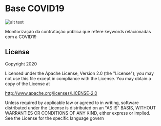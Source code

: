 # Base COVID19

![alt text](https://base-covid19.pt/img/banner.jpg "Base COVID19")

Monitorização da contratação pública que refere keywords relacionadas com a COVID19

License
----
Copyright 2020

Licensed under the Apache License, Version 2.0 (the "License");
you may not use this file except in compliance with the License.
You may obtain a copy of the License at

 http://www.apache.org/licenses/LICENSE-2.0

Unless required by applicable law or agreed to in writing, software
distributed under the License is distributed on an "AS IS" BASIS,
WITHOUT WARRANTIES OR CONDITIONS OF ANY KIND, either express or implied.
See the License for the specific language govern
